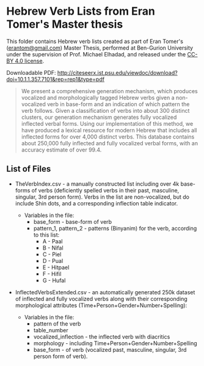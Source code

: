 # Hebrew Verb Lists from Eran Tomer's Master thesis

This folder contains Hebrew verb lists created as part of Eran Tomer's (erantom@gmail.com) Master Thesis,
performed at Ben-Gurion University under the supervision of Prof. Michael Elhadad, and released under the [CC-BY 4.0 license](https://creativecommons.org/licenses/by/4.0/).

Downloadable PDF:
http://citeseerx.ist.psu.edu/viewdoc/download?doi=10.1.1.357.7101&rep=rep1&type=pdf

> We present a comprehensive generation mechanism, 
> which produces vocalized and morphologically tagged Hebrew verbs given a non-vocalized verb 
> in base-form and an indication of which pattern the verb follows. 
> Given a classification of verbs into about 300 distinct clusters, 
> our generation mechanism generates fully vocalized inflected verbal forms. 
> Using our implementation of this method, we have produced a lexical resource for modern Hebrew 
> that includes all inflected forms for over 4,000 distinct verbs. 
> This database contains about 250,000 fully inflected and fully vocalized verbal forms, 
> with an accuracy estimate of over 99.4.


## List of Files
* TheVerbIndex.csv - a manually constructed list including over 4k base-forms of
verbs (deficiently spelled verbs in their past, masculine, singular, 3rd person form). Verbs
in the list are non-vocalized, but do include Shin dots, and a corresponding inflection table
indicator.

  * Variables in the file:
    * base_form - base-form of verb
    * pattern_1, pattern_2 - patterns (Binyanim) for the verb, according to this list:
      * A - Paal
      * B - Nifal
      * C - Piel
      * D - Pual
      * E - Hitpael
      * F - Hifil
      * G - Hufal

* InflectedVerbsExtended.csv - an automatically generated 250k dataset of inflected and
fully vocalized verbs along with their corresponding morphological attributes
(Time+Person+Gender+Number+Spelling):
  * Variables in the file:
    * pattern of the verb
    * table_number
    * vocalized_inflection - the inflected verb with diacritics
    * morphology - including Time+Person+Gender+Number+Spelling
    * base_form - of verb (vocalized past, masculine, singular, 3rd person form of verb).



